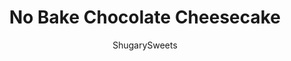 ---
layout: ../../layouts/MarkdownPostLayout.astro
title: No Bake Chocolate Cheesecake
author: ShugarySweets
pubDate: 2020-02-25
description: "Rich and creamy, this No Bake Chocolate Cheesecake is the perfect weeknight dessert or holiday treat! Simple and delicious."
image_url: https://www.shugarysweets.com/wp-content/uploads/2020/02/no-bake-chocolate-cheesecake-4.jpg
tags: ["Desserts","American"]
calories: 628
protein: 6
carbohydrates: 51
fats: 47
fiber: 2
ingredients: ["30 Oreo Cookies (about 2 3/4 cups)","5 Tbsp unsalted butter, melted","1 cup semi-sweet chocolate chips","24 oz cream cheese (3 packages), softened","1/2 cup granulated sugar","1/4 cup unsweetened cocoa powder","1 tsp vanilla extract","8 oz Cool Whip, thawed","1 cup heavy whipping cream","3 Tbsp powdered sugar","2 Tbsp semi-sweet chocolate chips"]
serves: 12
time: "4 hours 20 minutes"
prepTime: "20 minutes"
instructions: ["In a food processor, pulse Oreo cookies until fine crumbs.","Add melted butter to the crumbs and press into a 9-inch springform pan. Make sure to press the crumbs partly up the sides of the pan too.","Freeze crust until filling is ready.","Melt semi sweet chocolate morsels in a microwave safe bowl for 1 minute. Stir until smooth (if needed, heat an additional 15-30 seconds). Set aside.","In a mixing bowl, beat softened cream cheese with sugar, vanilla extract, and cocoa powder until fully combined (scrape down the sides of the bowl as needed).","Add in melted chocolate and mix until smooth. Fold in Cool Whip.","Pour cheesecake filling into prepared cookie crust.","Refrigerate cheesecake for 4 hours, or overnight.","For the whipped cream topping, beat cold heavy whipping cream with powdered sugar on high speed until stiff peaks form (about 3 minutes).","Pipe onto the top of the cheesecake or spread it evenly and sprinkle with chocolate chips.","Before removing the springform pan, slide a butter knife around the edge of the pan first.","Slide the pan off and slice and serve. ENJOY."]
nutrition: ["628 calories","51 grams carbohydrates","92 milligrams cholesterol","47 grams fat","2 grams fiber","6 grams protein","28 grams saturated fat","303 milligrams sodium","38 grams sugar","0 grams trans fat","12 grams unsaturated fat"]
---